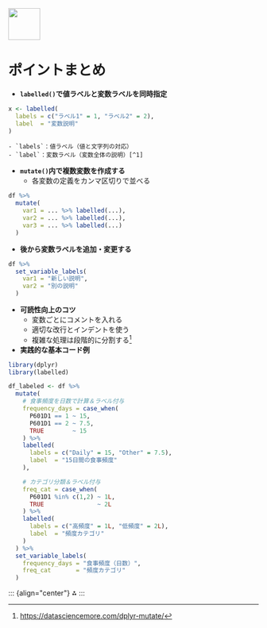 <img src="https://r2cdn.perplexity.ai/pplx-full-logo-primary-dark%402x.png" style="height:64px;margin-right:32px"/>

# ポイントまとめ

-   **`labelled()`で値ラベルと変数ラベルを同時指定**

``` r
x <- labelled(
  labels = c("ラベル1" = 1, "ラベル2" = 2),
  label  = "変数説明"
)
```

```         
- `labels`：値ラベル（値と文字列の対応）
- `label`：変数ラベル（変数全体の説明）[^1]
```

-   **`mutate()`内で複数変数を作成する**
    -   各変数の定義をカンマ区切りで並べる

``` r
df %>%
  mutate(
    var1 = ... %>% labelled(...),
    var2 = ... %>% labelled(...),
    var3 = ... %>% labelled(...)
  )
```

-   **後から変数ラベルを追加・変更する**

``` r
df %>%
  set_variable_labels(
    var1 = "新しい説明",
    var2 = "別の説明"
  )
```

-   **可読性向上のコツ**
    -   変数ごとにコメントを入れる
    -   適切な改行とインデントを使う
    -   複雑な処理は段階的に分割する[^ポイントまとめ-1]
-   **実践的な基本コード例**

[^ポイントまとめ-1]: <https://datasciencemore.com/dplyr-mutate/>

``` r
library(dplyr)
library(labelled)

df_labeled <- df %>%
  mutate(
    # 食事頻度を日数で計算＆ラベル付与
    frequency_days = case_when(
      P601D1 == 1 ~ 15,
      P601D1 == 2 ~ 7.5,
      TRUE        ~ 15
    ) %>%
    labelled(
      labels = c("Daily" = 15, "Other" = 7.5),
      label  = "15日間の食事頻度"
    ),

    # カテゴリ分類＆ラベル付与
    freq_cat = case_when(
      P601D1 %in% c(1,2) ~ 1L,
      TRUE               ~ 2L
    ) %>%
    labelled(
      labels = c("高頻度" = 1L, "低頻度" = 2L),
      label  = "頻度カテゴリ"
    )
  ) %>%
  set_variable_labels(
    frequency_days = "食事頻度（日数）",
    freq_cat       = "頻度カテゴリ"
  )
```

::: {align="center"}
⁂
:::
